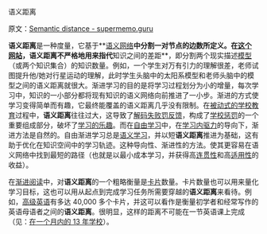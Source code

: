 语义距离

原文：[Semantic distance - supermemo.guru](https://supermemo.guru/wiki/Semantic_distance)

**语义距离**是一种度量，它基于**[语义网络](https://supermemo.guru/wiki/Semantic_network)**中分割一对节点的边数所定义。在[这个网站](https://supermemo.guru/wiki/SuperMemo_Guru)，**语义距离**不严格地用来指代**知识之间的差距**，即分割两个现实描述[模型](https://supermemo.guru/wiki/Model)（或两个知识集合）的知识数量。例如，一个学生对万有引力的理解很差，老师试图提升他/她对行星运动的理解，此时学生头脑中的太阳系模型和老师头脑中的模型之间的语义距离就很大。渐进学习的目的是将学习过程划分为小的增量，每次学习中，知识的一小部分都将现有知识的语义网络向前推进了一小步。渐进的方式使学习变得简单而有趣，它最终能覆盖的语义距离几乎没有限制。在[被动式的学校教育](https://supermemo.guru/wiki/Passive_schooling)过程中，**语义距离**往往过大，这导致了[解码失败罚反馈](https://supermemo.guru/wiki/Decoding_failure_penalty)，构成了[学校惩罚](https://supermemo.guru/wiki/School_drive)的一个重要组成部分，破坏了[学习的乐趣](https://supermemo.guru/wiki/Pleasure_of_learning)。而在[自由学习](https://supermemo.guru/wiki/Free_learning)中，在[学习内驱力](https://supermemo.guru/wiki/Learn_drive)的导向下，渐进方法是自然的。自由渐进学习总是[语义学习](https://supermemo.guru/wiki/Semantic_learning)，并以短**语义距离**推进为基础，这有助于优化在知识空间中的学习轨迹。这种导向性、渐进性的方法。使其更容易在语义网络中找到最短的路径（也就是以最小成本学习，并获得高[连贯性](https://supermemo.guru/wiki/Coherence)和高[适用性](https://supermemo.guru/wiki/Applicability)的收益）。

在[渐进阅读](https://supermemo.guru/wiki/Incremental_reading)中，对**语义距离**的一个粗略衡量是[卡片](https://supermemo.guru/wiki/Item)数量。卡片数量也可以用来量化学习目标，这也可以用从起点到完成学习任务所需要穿越的**语义距离**来看待。例如，[高级英语](https://supermemo.guru/wiki/Advanced_English)有多达 40,000 多个卡片，并这可以看作是衡量初学者和经常写作的英语母语者之间的**语义距离**。很明显，这样的距离不可能在一节英语课上完成（见：[在一个月内的 13 年学校](https://supermemo.guru/wiki/13_years_of_school_in_a_month)）。